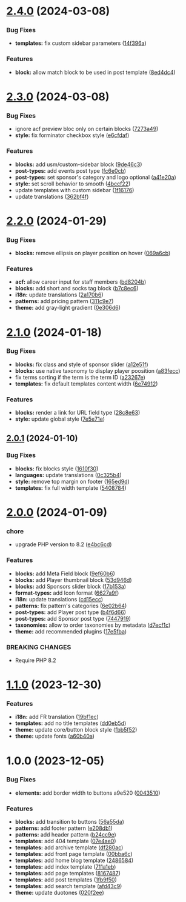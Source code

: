 # [2.4.0](https://github.com/marierigal/usm-wordpress-theme/compare/v2.3.0...v2.4.0) (2024-03-08)


### Bug Fixes

* **templates:** fix custom sidebar parameters ([14f396a](https://github.com/marierigal/usm-wordpress-theme/commit/14f396a5ba4b2e79040f02ed8201960d91025bb0))


### Features

* **block:** allow match block to be used in post template ([8ed4dc4](https://github.com/marierigal/usm-wordpress-theme/commit/8ed4dc4cc0f29891924617570b169bad4ba81f35))

# [2.3.0](https://github.com/marierigal/usm-wordpress-theme/compare/v2.2.0...v2.3.0) (2024-03-08)


### Bug Fixes

* ignore acf preview bloc only on certain blocks ([7273a49](https://github.com/marierigal/usm-wordpress-theme/commit/7273a49522069311fe2501301d6243af16c62ea0))
* **style:** fix forminator checkbox style ([e6cfdaf](https://github.com/marierigal/usm-wordpress-theme/commit/e6cfdaf1c815346bbe21739767b2eeda97814996))


### Features

* **blocks:** add usm/custom-sidebar block ([9de46c3](https://github.com/marierigal/usm-wordpress-theme/commit/9de46c36db6aff239713abd8059a1244436c334f))
* **post-types:** add events post type ([fc6e0cb](https://github.com/marierigal/usm-wordpress-theme/commit/fc6e0cbd622de5d3454ad2df36b34ca217cc8245))
* **post-types:** set sponsor's category and logo optional ([a41e20a](https://github.com/marierigal/usm-wordpress-theme/commit/a41e20a09f64503c6db485b32bed9722151918f0))
* **style:** set scroll behavior to smooth ([4bccf22](https://github.com/marierigal/usm-wordpress-theme/commit/4bccf22543e18671972e09ca56e28f6eb92c3c75))
* update templates with custom sidebar ([1f16176](https://github.com/marierigal/usm-wordpress-theme/commit/1f1617678c022e4bb64c613c37e0541a6cb19799))
* update translations ([362bf4f](https://github.com/marierigal/usm-wordpress-theme/commit/362bf4f4639a8ed0e6d92da600eeb1bd849f664c))

# [2.2.0](https://github.com/marierigal/usm-wordpress-theme/compare/v2.1.0...v2.2.0) (2024-01-29)


### Bug Fixes

* **blocks:** remove ellipsis on player position on hover ([069a6cb](https://github.com/marierigal/usm-wordpress-theme/commit/069a6cbf325373cf6484ae58089db720c05e6afb))


### Features

* **acf:** allow career input for staff members ([bd8204b](https://github.com/marierigal/usm-wordpress-theme/commit/bd8204b08ea958b08412677dc70ed485863076d1))
* **blocks:** add short and socks tag block ([b7c8ec6](https://github.com/marierigal/usm-wordpress-theme/commit/b7c8ec673ab0d007ad55d22edfb50f6499f75115))
* **i18n:** update translations ([2a170b6](https://github.com/marierigal/usm-wordpress-theme/commit/2a170b6b6c7612d2eb755b7837257c8809e94c52))
* **patterns:** add pricing pattern ([311c9e7](https://github.com/marierigal/usm-wordpress-theme/commit/311c9e7a7c8ea2f44b9a59ba093a2dcc8861d48c))
* **theme:** add gray-light gradient ([0e306d6](https://github.com/marierigal/usm-wordpress-theme/commit/0e306d6f5074bb9e73acd426a8c770306c23ef62))

# [2.1.0](https://github.com/marierigal/usm-wordpress-theme/compare/v2.0.1...v2.1.0) (2024-01-18)


### Bug Fixes

* **blocks:** fix class and style of sponsor slider ([a12e51f](https://github.com/marierigal/usm-wordpress-theme/commit/a12e51f4ac9c2fed9fec5c31cc872e29d607f75f))
* **blocks:** use native taxonomy to display player poosition ([a83fecc](https://github.com/marierigal/usm-wordpress-theme/commit/a83fecc9868486565cac039884e81bf2e9b5d79a))
* fix terms sorting if the term is the term ID ([a23267e](https://github.com/marierigal/usm-wordpress-theme/commit/a23267ed3a63248fb7c715d5f84d515b2e5038f1))
* **templates:** fix default templates content width ([6e74912](https://github.com/marierigal/usm-wordpress-theme/commit/6e74912a5e618a0fcc0987bdb459c3bf4c70f2cc))


### Features

* **blocks:** render a link for URL field type ([28c8e63](https://github.com/marierigal/usm-wordpress-theme/commit/28c8e638c6899acc6e24f19eca162a8e79aaff0f))
* **style:** update global style ([7e5e71e](https://github.com/marierigal/usm-wordpress-theme/commit/7e5e71ee4fca2033b13f263a4a88395bef1d04e3))

## [2.0.1](https://github.com/marierigal/usm-wordpress-theme/compare/v2.0.0...v2.0.1) (2024-01-10)


### Bug Fixes

* **blocks:** fix blocks style ([1610f30](https://github.com/marierigal/usm-wordpress-theme/commit/1610f308ffe8a747fe3e563113be0299e40e7ed6))
* **languages:** update translations ([0c325b4](https://github.com/marierigal/usm-wordpress-theme/commit/0c325b4ac988ca37511ef4a7c540b53c721a84b0))
* **style:** remove top margin on footer ([165ed9d](https://github.com/marierigal/usm-wordpress-theme/commit/165ed9daacf081358274f5b2659e2fd9054da990))
* **templates:** fix full width template ([5408784](https://github.com/marierigal/usm-wordpress-theme/commit/540878447513310bfd5cee2b84136b45c0a3123b))

# [2.0.0](https://github.com/marierigal/usm-wordpress-theme/compare/v1.1.0...v2.0.0) (2024-01-09)


### chore

* upgrade PHP version to 8.2 ([e4bc6cd](https://github.com/marierigal/usm-wordpress-theme/commit/e4bc6cd85ba45fbaebd48892c5cf38c7e563ceee))


### Features

* **blocks:** add Meta Field block ([9ef60b6](https://github.com/marierigal/usm-wordpress-theme/commit/9ef60b62e9ea514bd2446d41ae52c26a4f235ab1))
* **blocks:** add Player thumbnail block ([53d946d](https://github.com/marierigal/usm-wordpress-theme/commit/53d946d86406c1d63988ee729ff1f1d10a144a72))
* **blocks:** add Sponsors slider block ([17b153a](https://github.com/marierigal/usm-wordpress-theme/commit/17b153a60a457d7553c5e3e3b91d07db23e12010))
* **format-types:** add Icon format ([6627a9f](https://github.com/marierigal/usm-wordpress-theme/commit/6627a9f2adf03a02ade97801fec91a907ce503d7))
* **i18n:** update translations ([cd15ecc](https://github.com/marierigal/usm-wordpress-theme/commit/cd15ecc7ac88c51f74c509623b07d2f3fe67c14b))
* **patterns:** fix pattern's categories ([6e02b64](https://github.com/marierigal/usm-wordpress-theme/commit/6e02b64427cfbf88f4bee87069a6fb2eeee7965a))
* **post-types:** add Player post type ([b4f6d66](https://github.com/marierigal/usm-wordpress-theme/commit/b4f6d663fe73fe3eae66607cc49fb530cfbe0365))
* **post-types:** add Sponsor post type ([7447919](https://github.com/marierigal/usm-wordpress-theme/commit/7447919837b7612300922b67be48113b8d1486bc))
* **taxonomies:** allow to order taxonomies by metadata ([d7ecf1c](https://github.com/marierigal/usm-wordpress-theme/commit/d7ecf1c235fa1cf705d6e2836506cfd2715b6482))
* **theme:** add recommended plugins ([17e5fba](https://github.com/marierigal/usm-wordpress-theme/commit/17e5fba88989c2bc4463218caffdb496f8e0d8fc))


### BREAKING CHANGES

* Require PHP 8.2

# [1.1.0](https://github.com/marierigal/usm-wordpress-theme/compare/v1.0.0...v1.1.0) (2023-12-30)


### Features

* **i18n:** add FR translation ([19bf1ec](https://github.com/marierigal/usm-wordpress-theme/commit/19bf1ecee39e474453ed9093c6fefa845958c56c))
* **templates:** add no title templates ([dd0eb5d](https://github.com/marierigal/usm-wordpress-theme/commit/dd0eb5dd35f22a68fcef9fd773b4db6d5762e428))
* **theme:** update core/button block style ([fbb5f52](https://github.com/marierigal/usm-wordpress-theme/commit/fbb5f5218f2f4596d78d7a56bf1308a63bcad355))
* **theme:** update fonts ([a60b40a](https://github.com/marierigal/usm-wordpress-theme/commit/a60b40a05cc41a288d354b44b670c6dfd0e3fb12))

# 1.0.0 (2023-12-05)


### Bug Fixes

* **elements:** add border width to buttons  a9e520 ([0043510](https://github.com/marierigal/usm-wordpress-theme/commit/00435106dc7b741b4add3014d93782b5105df301))


### Features

* **blocks:** add transition to buttons ([56a55da](https://github.com/marierigal/usm-wordpress-theme/commit/56a55da2f7e1a835d7ff3524ba89d62e7998db46))
* **patterns:** add footer pattern ([e208db1](https://github.com/marierigal/usm-wordpress-theme/commit/e208db1ddef0e33b6d49c0fa796d8679018bf7e2))
* **patterns:** add header pattern ([b24cc9e](https://github.com/marierigal/usm-wordpress-theme/commit/b24cc9eff155d00ad2a07d97e8f51ec7d8b04711))
* **templates:** add 404 template ([07e4ae0](https://github.com/marierigal/usm-wordpress-theme/commit/07e4ae0ff9d96bb2a2aeaa11c93223f72e5ca0dc))
* **templates:** add archive template ([df280ac](https://github.com/marierigal/usm-wordpress-theme/commit/df280ac789ca09952e5adab4fb6141e14207eab1))
* **templates:** add front page template ([00bba6c](https://github.com/marierigal/usm-wordpress-theme/commit/00bba6c804c06ab11b8f6aed065eff12670d420d))
* **templates:** add home blog template ([2486584](https://github.com/marierigal/usm-wordpress-theme/commit/2486584b26aec091fea1c3893084c29eceb02b24))
* **templates:** add index template ([711a1eb](https://github.com/marierigal/usm-wordpress-theme/commit/711a1eb651853fb98a2ca0198665bcadc3992143))
* **templates:** add page templates ([8167487](https://github.com/marierigal/usm-wordpress-theme/commit/816748771b38146ff796420bed0da7a541c65bd7))
* **templates:** add post templates ([1fb9f50](https://github.com/marierigal/usm-wordpress-theme/commit/1fb9f506a16e69bfa57206816cc4f2049027b331))
* **templates:** add search template ([afd43c9](https://github.com/marierigal/usm-wordpress-theme/commit/afd43c97495f1f305cce6e4be804e39ea1499caa))
* **theme:** update duotones ([020f2ee](https://github.com/marierigal/usm-wordpress-theme/commit/020f2ee529363327f00e50fb74aeaa4741741534))
